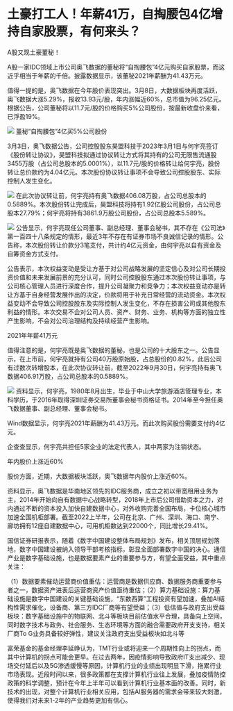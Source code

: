 # 土豪打工人！年薪41万，自掏腰包4亿增持自家股票，有何来头？

A股又现土豪董秘！

A股一家IDC领域上市公司奥飞数据的董秘将“自掏腰包”4亿元购买自家股票，而这近乎相当于年薪的千倍。披露数据显示，该董秘2021年薪酬为41.43万元。

值得一提的是，奥飞数据在今年股价表现突出。3月8日，大数据板块再度活跃，奥飞数据大涨5.29%，报收13.93元/股，年内涨幅近60%，总市值为96.25亿元。根据公告，公司董秘将以11.7元/股的价格购买5%公司股份，按最新收盘价来看，已浮盈19%。

![](https://inews.gtimg.com/newsapp_bt/0/15724179474/1000)
董秘“自掏腰包”4亿买5%公司股份

3月3日，奥飞数据公告，公司控股股东昊盟科技于2023年3月1日与何宇亮签订《股份转让协议》，昊盟科技拟通过协议转让方式将其持有的公司无限售流通股3455万股（占公司总股本的5.0001%），以11.7元/股的价格转让给何宇亮，股份转让总价款约为4.04亿元。本次股份协议转让事项不会导致公司控股股东、实际控制人发生变化。

![](https://inews.gtimg.com/newsapp_bt/0/15724179678/1000)
在此次协议转让前，何宇亮持有奥飞数据406.08万股，占公司总股本的0.5889%。本次股份转让完成后，昊盟科技将持有1.92亿股公司股份，占公司总股本27.79%；何宇亮将持有3861.9万股公司股份，占公司总股本5.589%。

![](https://inews.gtimg.com/newsapp_bt/0/15724179682/1000)
公告显示，何宇亮现任公司董事、副总经理、董事会秘书，其不存在《公司法》第一百四十八条规定的情形，最近3年不存在有证券市场不良诚信记录的情形。公告称，本次股份转让价款分3笔支付，共计约4亿元资金，由何宇亮以自有资金及自筹资金方式支付。

公告表示，本次权益变动是受让方基于对公司战略发展的坚定信心及对公司长期投资价值和未来发展前景的充分认可，同时公司控股股东通过本次股份转让事项，与公司核心管理人员进行深度合作，提升公司凝聚力和竞争力；本次权益变动亦是转让方基于自身经营发展作出的决定，价款将用于补充日常经营的流动资金。本次权益变动不会导致公司控股股东及实际控制人发生变化，不存在损害公司或其他股东利益的情形。本次交易不会对公司人员、资产、财务、业务、机构等方面的独立性产生影响，不会对公司治理结构及持续经营产生影响。

2021年年薪41万元

值得注意的是，何宇亮既是奥飞数据的董秘，也是公司的十大股东之一。公告显示，在上市前，何宇亮就持有公司40万股原始股，占总股份的0.82%，此后公司有过数次转增股本，在此次协议转让前，截至2022年9月30日，何宇亮持有奥飞数据406.91万股，占公司总股本的0.5889%。

![](https://inews.gtimg.com/newsapp_bt/0/15724179849/1000)
资料显示，何宇亮，1980年8月出生，毕业于中山大学旅游酒店管理专业，本科学历，于2016年取得深圳证券交易所董事会秘书资格证书。2014年至今担任奥飞数据董事、副总经理、董事会秘书。

Wind数据显示，何宇亮2021年薪酬为41.43万元。而此次购买股份需要支付约4亿元。

企查查显示，何宇亮共担任5家企业的法定代表人，其中两家为注销状态。

年内股价上涨近60%

股价方面，近期，大数据板块活跃，奥飞数据年内股价上涨近60%。

资料显示，奥飞数据是华南地区领先的IDC服务商，成立之初以带宽租用业务为主，2014年开始向自有数据中心战略转型，2018年上市后公司借助资本之力，对内通过不断的资本投入加快自建数据中心，对外收购完善全国布局，卡位核心城市加速全国机柜部署。截至2022上半年，公司在北京、广州、深圳、海口、南宁、廊坊拥有12座自建数据中心，可用机柜数达到22000个，同比增长29.41%。

国信证券研报表示，随着《数字中国建设整体布局规划》发布，相关顶层规划落地，数字中国建设被纳入领导干部考核指标，彰显全面部署数字中国的决心。通信产业是数字基础设施，也是数据要素产业的重要参与方，有望全面受益，其中重点关注：

（1）数据要素催动运营商价值重估：运营商是数据供应商、数据服务商重要参与者之一，数据资产进表后运营商资产价值亟待重估；（2）算力基础设施：算力基础设施是数字中国建设的关键基础设施，“东数西算”工程投资有望加速，叠加AI结构性需求催化，设备商、第三方IDC厂商等有望受益；（3）低估值与政府支出受益板块：数字基础设施中的物联网、北斗等板块目前估值水平合理，具备向上空间，同时数字技术与政务、社会服务、生态环境等方面的融合需要政府开支支持，相关厂商To
G业务具备较好弹性，建议关注政府支出受益板块如北斗等

富荣基金的基金经理李延峥认为，TMT行业或将迎来一个周期性向上的拐点，而其中计算机的拐点可能会更早。在过去两年，因疫情影响导致政府IT支出减少、现场交付延后以及5G渗透缓慢等原因，计算机行业的业绩出现明显下滑，拖累行业市场表现。近段时间以来，很多政策都在支撑计算机行业往上发展，叠加疫情防控政策的科学调整，预计在今年上半年可以看到计算机行业基本面的改善。同时，新技术的出现，对整个计算机行业相关应用，包括AI服务器的需求会带来较大刺激，使得我们对未来1-2年的产业趋势更加有信心。

